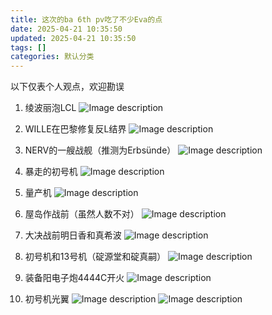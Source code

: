 ```yaml
---
title: 这次的ba 6th pv吃了不少Eva的点
date: 2025-04-21 10:35:50
updated: 2025-04-21 10:35:50
tags: []
categories: 默认分类
---
```


以下仅表个人观点，欢迎勘误

1. 绫波丽泡LCL
   ![Image description](https://s.rmimg.com/2025-04-21/1745221853-895725-2025-04-21-153511.png)

2. WILLE在巴黎修复反L结界
   ![Image description](https://s.rmimg.com/2025-04-21/1745223009-343942-2025-04-21-153637.png)

3. NERV的一艘战舰（推测为Erbsünde）
   ![Image description](https://s.rmimg.com/2025-04-21/1745223105-626384-2025-04-21-153832.png)

4. 暴走的初号机
   ![Image description](https://s.rmimg.com/2025-04-21/1745223167-554678-2025-04-21-153951.png)

5. 量产机
   ![Image description](https://s.rmimg.com/2025-04-21/1745223179-105679-2025-04-21-154025.png)

6. 屋岛作战前（虽然人数不对）
   ![Image description](https://s.rmimg.com/2025-04-21/1745223201-309792-2025-04-21-154039.png)

7. 大决战前明日香和真希波
   ![Image description](https://s.rmimg.com/2025-04-21/1745223324-691409-2025-04-21-154126.png)

8. 初号机和13号机（碇源堂和碇真嗣）
   ![Image description](https://s.rmimg.com/2025-04-21/1745223444-926117-2025-04-21-154201.png)

9. 装备阳电子炮4444C开火
   ![Image description](https://s.rmimg.com/2025-04-21/1745223582-250486-2025-04-21-154330.png)

10. 初号机光翼
    ![Image description](https://s.rmimg.com/2025-04-21/1745223659-685648-2025-04-21-154428.png)
    ![Image description](https://s.rmimg.com/2025-04-21/1745223661-64023-2025-04-21-154444.png)
